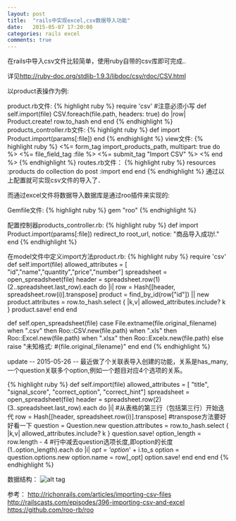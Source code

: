 ```yaml
---
layout: post
title:  "rails中实现excel,csv数据导入功能"
date:   2015-05-07 17:20:00
categories: rails excel
comments: true
---
```

在rails中导入csv文件比较简单，使用ruby自带的csv库即可完成..

详见<a href="http://ruby-doc.org/stdlib-1.9.3/libdoc/csv/rdoc/CSV.html">http://ruby-doc.org/stdlib-1.9.3/libdoc/csv/rdoc/CSV.html</a>

以product表操作为例:

product.rb文件:
{% highlight ruby %}
  require 'csv' #注意必须小写
  def self.import(file)
    CSV.foreach(file.path, headers: true) do |row|
      Product.create! row.to_hash
    end
  end
{% endhighlight %}
products_controller.rb文件:
{% highlight ruby %}
def import
  Product.import(params[:file])
end
{% endhighlight %}
view文件:
{% highlight ruby %}
<%= form_tag import_products_path, multipart: true do %>
  <%= file_field_tag :file %>
  <%= submit_tag "Import CSV" %>
<% end %>
{% endhighlight %}
routes.rb文件：
{% highlight ruby %}
  resources :products do
    collection do
      post :import
    end
  end
{% endhighlight %}
通过以上配置就可实现csv文件的导入了．


而通过excel文件将数据导入数据库是通过roo插件来实现的:

Gemfile文件:
{% highlight ruby %}
gem "roo"
{% endhighlight %}

配置控制器products_controller.rb:
{% highlight ruby %}
def import
  Product.import(params[:file])
  redirect_to root_url, notice: "商品导入成功!."
end
{% endhighlight %}

在model文件中定义import方法product.rb:
{% highlight ruby %}
require 'csv'
def self.import(file)
   allowed_attributes = [ "id","name","quantity","price","number"]
    spreadsheet = open_spreadsheet(file)
    header = spreadsheet.row(1)
    (2..spreadsheet.last_row).each do |i|
      row = Hash[[header, spreadsheet.row(i)].transpose]
      product = find_by_id(row["id"]) || new
      product.attributes = row.to_hash.select { |k,v| allowed_attributes.include? k }
      product.save!
    end
  end

  def self.open_spreadsheet(file)
    case File.extname(file.original_filename)
    when ".csv" then Roo::CSV.new(file.path)
    when ".xls" then Roo::Excel.new(file.path)
    when ".xlsx" then Roo::Excelx.new(file.path)
    else raise "未知格式: #{file.original_filename}"
    end
  end
{% endhighlight %}

update -- 2015-05-26 --
最近做了个关联表导入创建的功能，关系是has_many, 一个question关联多个option,例如一个题目对应4个选项的关系。

{% highlight ruby %}
def self.import(file)
    allowed_attributes = [ "title", "signal_score", "correct_option", "correct_hint"]
    spreadsheet = open_spreadsheet(file)
    header = spreadsheet.row(2)
    (3..spreadsheet.last_row).each do |i|   #从表格的第三行（包括第三行）开始迭代
      row = Hash[[header, spreadsheet.row(i)].transpose] #transpose方法要好好看一下
      question = Question.new
      question.attributes = row.to_hash.select { |k,v| allowed_attributes.include? k }
      question.save!
      option_length = row.length - 4  #行中减去question选项长度,即option的长度
      (1..option_length).each do |i|
        _opt = 'option_' + i.to_s
        option = question.options.new
        option.name = row[_opt]
        option.save!
      end
    end
  end
{% endhighlight %}

数据结构：
![alt tag](http://ww3.sinaimg.cn/bmiddle/738e4c72jw1esi17gpucij20jb02ct9j.jpg)

参考： <a href="http://richonrails.com/articles/importing-csv-files">http://richonrails.com/articles/importing-csv-files</a>
<a href="http://railscasts.com/episodes/396-importing-csv-and-excel">http://railscasts.com/episodes/396-importing-csv-and-excel</a>
<a href="https://github.com/roo-rb/roo">https://github.com/roo-rb/roo</a>

